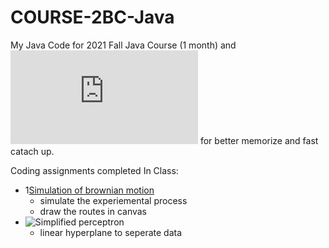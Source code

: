 # COURSE-2BC-Java

My Java Code for 2021 Fall Java Course (1 month) and ![study notes](https://github.com/tinghe14/COURSE-2BC-Java/blob/main/Study%20Note.md) for better memorize and fast catach up. 

Coding assignments completed In Class:

- 1[Simulation of brownian motion](https://github.com/tinghe14/COURSE-2BC-Java/tree/main/1%20Brownian%20Motion%20Simulation)
  - simulate the experiemental process
  - draw the routes in canvas 
- ![Simplified perceptron](https://github.com/tinghe14/COURSE-2BC-Java/tree/main/2%20Perceptron)
  - linear hyperplane to seperate data
